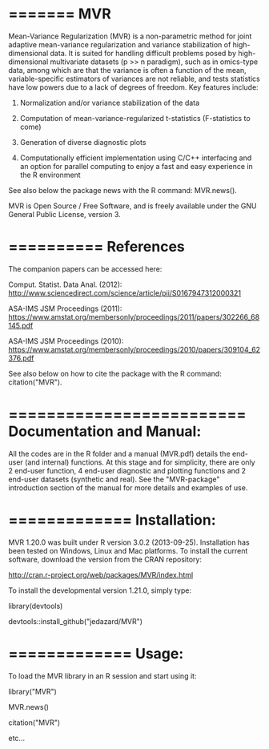 =======
MVR
=======
Mean-Variance Regularization (MVR) is a non-parametric method for joint adaptive mean-variance regularization and variance stabilization of high-dimensional data.
It is suited for handling difficult problems posed by high-dimensional multivariate datasets (p >> n
paradigm), such as in omics-type data, among which are that the variance is often a function of the
mean, variable-specific estimators of variances are not reliable, and tests statistics have low powers
due to a lack of degrees of freedom.
Key features include:

1. Normalization and/or variance stabilization of the data

2. Computation of mean-variance-regularized t-statistics (F-statistics to come)

3. Generation of diverse diagnostic plots

4. Computationally efficient implementation using C/C++ interfacing and an option for parallel
computing to enjoy a fast and easy experience in the R environment

See also below the package news with the R command: MVR.news().

MVR is Open Source / Free Software, and is freely available under the GNU General Public License, version 3.

==========
References
==========
The companion papers can be accessed here:

Comput. Statist. Data Anal. (2012):
http://www.sciencedirect.com/science/article/pii/S0167947312000321

ASA-IMS JSM Proceedings (2011): 
https://www.amstat.org/membersonly/proceedings/2011/papers/302266_68145.pdf

ASA-IMS JSM Proceedings (2010): 
https://www.amstat.org/membersonly/proceedings/2010/papers/309104_62376.pdf

See also below on how to cite the package with the R command: citation("MVR").

=========================
Documentation and Manual: 
=========================
All the codes are in the R folder and a manual (MVR.pdf) details the end-user (and internal) functions. At this stage and for simplicity, there are only 2 end-user function, 4 end-user diagnostic and plotting functions and 2 end-user datasets (synthetic and real). See the "MVR-package" introduction section of the manual for more details and examples of use.

=============
Installation: 
=============
MVR 1.20.0 was built under R version 3.0.2 (2013-09-25).
Installation has been tested on Windows, Linux and Mac platforms.
To install the current software, download the version from the CRAN repository:

http://cran.r-project.org/web/packages/MVR/index.html


To install the developmental version 1.21.0, simply type:

library(devtools)

devtools::install_github("jedazard/MVR")

=============
Usage: 
=============
To load the MVR library in an R session and start using it:

library("MVR")

MVR.news()

citation("MVR")

etc...
